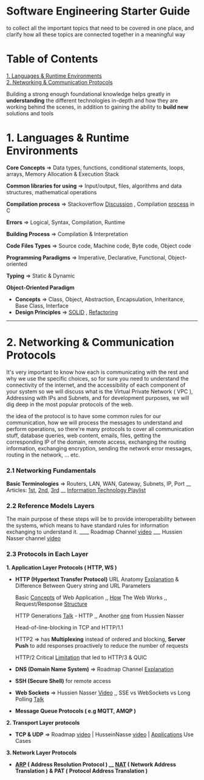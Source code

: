 # Software Engineering Starter Guide
to collect all the important topics that need to be covered in one place, and clarify how all these topics are connected together in a meaningful way

# Table of Contents
[1. Languages & Runtime Environments](#1-languages--runtime-environments)     
[2. Networking & Communication Protocols](#2-networking--communication-protocols)

Building a strong enough foundational knowledge helps greatly in **understanding** the different technologies in-depth and how they are working behind the scenes, in addition to gaining the ability to **build new** solutions and tools


# 1. Languages & Runtime Environments

**Core Concepts** ⇒  Data types, functions, conditional statements, loops, arrays, Memory Allocation & Execution Stack 

**Common libraries for using** ⇒ Input/output, files, algorithms and data structures, mathematical operations 

**Compilation process** ⇒ Stackoverflow [Discussion](https://stackoverflow.com/questions/6264249/how-does-the-compilation-linking-process-work) , Compilation [process](https://www.javatpoint.com/compilation-process-in-c) in C

**Errors** ⇒ Logical, Syntax, Compilation, Runtime

**Building Process** ⇒ Compilation & Interpretation

**Code Files Types** ⇒ Source code, Machine code, Byte code, Object code

**Programming Paradigms** ⇒ Imperative, Declarative, Functional, Object-oriented

**Typing** ⇒ Static & Dynamic

**Object-Oriented Paradigm** 

- **Concepts** ⇒ Class, Object, Abstraction, Encapsulation, Inheritance, Base Class, Interface
- **Design Principles** ⇒ [SOLID](https://www.digitalocean.com/community/conceptual_articles/s-o-l-i-d-the-first-five-principles-of-object-oriented-design) , [Refactoring](http://sourcemaking.com/refactoring/smells)

---

# 2. Networking & Communication Protocols

It's very important to know how each is communicating with the rest and why we use the specific choices, so for sure you need to understand the connectivity of the internet, and the accessibility of each component of your system so we will discuss what is the Virtual Private Network ( VPC ), Addressing with IPs and Subnets, and for development purposes, we will dig deep in the most popular protocols of the web.

the idea of the protocol is to have some common rules for our communication, how we will process the messages to understand and perform operations, so there're many protocols to cover all communication stuff, database queries, web content, emails, files, getting the corresponding IP of the domain, remote access, exchanging the routing information, exchanging encryption, sending the network error messages, routing in the network, ... etc.

### 2.1 Networking Fundamentals

**Basic Terminologies** ⇒  Routers, LAN, WAN, Gateway, Subnets, IP, Port __ Articles: [1st](https://implictthoughts.wordpress.com/2019/05/18/walk-through-computer-networking-fundamentals-part-1/), [2nd](https://implictthoughts.wordpress.com/2019/05/19/walk-through-computer-networking-fundamentals-part-2/), [3rd](https://implictthoughts.wordpress.com/2019/05/20/walk-through-computer-networking-fundamentals-part-3/) __ [Information Technology Playlist](https://www.youtube.com/playlist?list=PL7zRJGi6nMRzHkyXpGZJg3KfRSCrF15Jg) 

### 2.2 Reference Models Layers

The main purpose of these steps will be to provide interoperability between the systems, which means to have standard rules for information exchanging to understand it. ____ Roadmap Channel [video](https://www.youtube.com/watch?v=dV8mjZd1OtU&ab_channel=theroadmap) ___ Hussien Nasser channel [video](https://www.youtube.com/watch?v=7IS7gigunyI&ab_channel=HusseinNasser)

### 2.3 Protocols in Each Layer

**1. Application Layer Protocols ( HTTP, WS )**

- **HTTP (Hypertext Transfer Protocol)**
URL Anatomy [Explanation](https://www.youtube.com/watch?v=ADQ_rhefgEk) & Difference Between Query string and URL Parameters

    Basic [Concepts](https://www.youtube.com/watch?v=RsQ1tFLwldY) of Web Application ,, [How](https://www.youtube.com/watch?v=hJHvdBlSxug&ab_channel=Academind) The Web Works ,, Request/Response [Structure](https://www.youtube.com/watch?v=sxiRFwQ1RJ4)

    HTTP Generations [Talk](https://www.youtube.com/watch?v=idViw4anA6E&ab_channel=Codegram) - HTTP ,, Another [one](https://youtu.be/0OrmKCB0UrQ) from Hussien Nasser

    Head-of-line-blocking in TCP and HTTP/1.1

    HTTP2 ⇒ has **Multiplexing** instead of ordered and blocking, **Server Push** to add responses proactively to reduce the number of requests

    HTTP/2 Critical [Limitation](https://www.youtube.com/watch?v=GriONb4EfPY&ab_channel=HusseinNasser) that led to HTTP/3 & QUIC

- **DNS (Domain Name System)** ⇒ Roadmap Channel [Explanation](https://www.youtube.com/watch?v=Wj0od2ag5sk)
- **SSH (Secure Shell)** for remote access
- **Web Sockets** ⇒ Hussien Nasser [Video](https://youtu.be/2Nt-ZrNP22A) ,, SSE vs WebSockets vs Long Polling [Talk](https://www.youtube.com/watch?v=n9mRjkQg3VE&ab_channel=FestGroup)
- **Message Queue Protocols ( e.g MQTT, AMQP )**

**2. Transport Layer protocols** 

- **TCP & UDP** ⇒ Roadmap [video](https://www.youtube.com/watch?v=37AFBZv4_6Y) | HusseinNasse [video](https://www.youtube.com/watch?v=qqRYkcta6IE)  |  [Applications](https://www.youtube.com/watch?v=G86axGfnWag) Use Cases

**3. Network Layer Protocols**

- **[ARP](https://www.youtube.com/watch?v=mqWEWye-8m8&ab_channel=HusseinNasser) ( Address Resolution Protocol ) __ [NAT](https://www.youtube.com/watch?v=RG97rvw1eUo&ab_channel=HusseinNasser) ( Network Address Translation )** **&** **PAT (** **Protocol Address Translation )**

